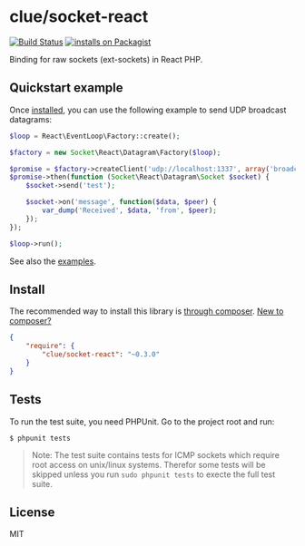 # clue/socket-react 

[![Build Status](https://travis-ci.org/clue/php-socket-react.svg?branch=master)](https://travis-ci.org/clue/php-socket-react)
[![installs on Packagist](https://img.shields.io/packagist/dt/clue/socket-react?color=blue&label=installs%20on%20Packagist)](https://packagist.org/packages/clue/socket-react)

Binding for raw sockets (ext-sockets) in React PHP.

## Quickstart example

Once [installed](#install), you can use the following example to send UDP broadcast datagrams:

```php
$loop = React\EventLoop\Factory::create();

$factory = new Socket\React\Datagram\Factory($loop);

$promise = $factory->createClient('udp://localhost:1337', array('broadcast' => true));
$promise->then(function (Socket\React\Datagram\Socket $socket) {
    $socket->send('test');

    $socket->on('message', function($data, $peer) {
        var_dump('Received', $data, 'from', $peer);
    });
});

$loop->run();
```

See also the [examples](examples).

## Install

The recommended way to install this library is [through composer](http://getcomposer.org). [New to composer?](http://getcomposer.org/doc/00-intro.md)

```JSON
{
    "require": {
        "clue/socket-react": "~0.3.0"
    }
}
```

## Tests

To run the test suite, you need PHPUnit. Go to the project root and run:
````
$ phpunit tests
````

> Note: The test suite contains tests for ICMP sockets which require root access
> on unix/linux systems. Therefor some tests will be skipped unless you run
> `sudo phpunit tests` to execte the full test suite.

## License

MIT
